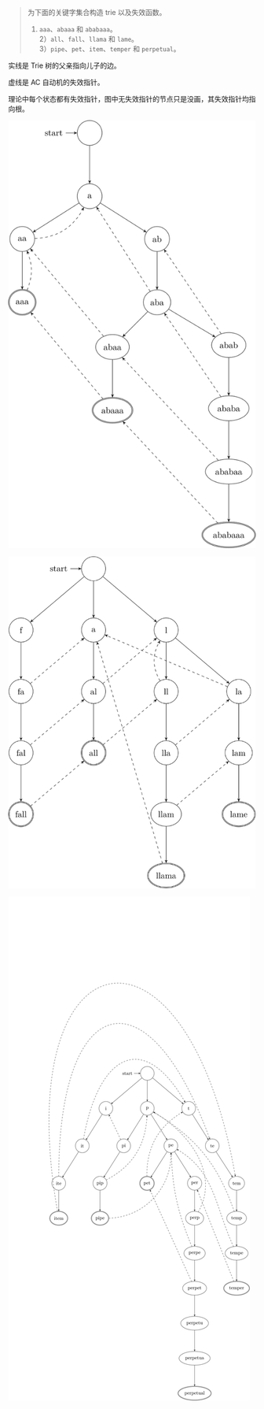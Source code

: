 > 为下面的关键字集合构造 trie 以及失效函数。
>
> 1) `aaa`、`abaaa` 和 `ababaaa`。  
> 2）`all`、`fall`、`llama` 和 `lame`。  
> 3）`pipe`、`pet`、`item`、`temper` 和 `perpetual`。  

实线是 Trie 树的父亲指向儿子的边。

虚线是 AC 自动机的失效指针。

理论中每个状态都有失效指针，图中无失效指针的节点只是没画，其失效指针均指向根。

![](1.svg)

![](2.svg)

![](3.svg)
